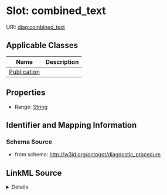 # Slot: combined_text

URI: [diag:combined_text](http://w3id.org/ontogpt/diagnostic_procedure/combined_text)



<!-- no inheritance hierarchy -->




## Applicable Classes

| Name | Description |
| --- | --- |
[Publication](Publication.md) | 






## Properties

* Range: [String](String.md)







## Identifier and Mapping Information







### Schema Source


* from schema: http://w3id.org/ontogpt/diagnostic_procedure




## LinkML Source

<details>
```yaml
name: combined_text
from_schema: http://w3id.org/ontogpt/diagnostic_procedure
rank: 1000
alias: combined_text
owner: Publication
domain_of:
- Publication
range: string

```
</details>